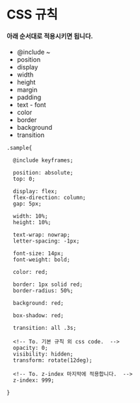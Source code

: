 
# CSS 규칙
#### 아래 순서대로 적용시키면 됩니다.

- @include ~
- position
- display
- width
- height
- margin
- padding
- text - font
- color
- border
- background
- transition



`````````
.sample{

  @include keyframes;

  position: absolute;
  top: 0;

  display: flex;
  flex-direction: column;
  gap: 5px;

  width: 10%;
  height: 10%;

  text-wrap: nowrap;
  letter-spacing: -1px;

  font-size: 14px;
  font-weight: bold;

  color: red;

  border: 1px solid red;
  border-radius: 50%;

  background: red;

  box-shadow: red;

  transition: all .3s;

  <!-- To. 기본 규칙 외 css code.  -->
  opacity: 0;
  visibility: hidden;
  transform: rotate(12deg);

  <!-- To. z-index 마지막에 적용합니다.  -->
  z-index: 999; 

}

`````````
